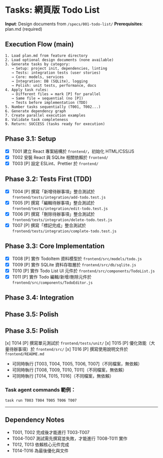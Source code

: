 # Tasks: 網頁版 Todo List

**Input**: Design documents from `/specs/001-todo-list/`
**Prerequisites**: plan.md (required)

## Execution Flow (main)
```
1. Load plan.md from feature directory
2. Load optional design documents (none available)
3. Generate tasks by category:
   → Setup: project init, dependencies, linting
   → Tests: integration tests (user stories)
   → Core: models, services
   → Integration: DB (SQLite), logging
   → Polish: unit tests, performance, docs
4. Apply task rules:
   → Different files = mark [P] for parallel
   → Same file = sequential (no [P])
   → Tests before implementation (TDD)
5. Number tasks sequentially (T001, T002...)
6. Generate dependency graph
7. Create parallel execution examples
8. Validate task completeness
9. Return: SUCCESS (tasks ready for execution)
```

## Phase 3.1: Setup
 - [x] T001 建立 React 專案結構於 `frontend/`，初始化 HTML/CSS/JS
 - [x] T002 安裝 React 與 SQLite 相關依賴於 `frontend/`
 - [x] T003 [P] 設定 ESLint、Prettier 於 `frontend/`

## Phase 3.2: Tests First (TDD)
 - [x] T004 [P] 撰寫「新增待辦事項」整合測試於 `frontend/tests/integration/add-todo.test.js`
 - [x] T005 [P] 撰寫「編輯待辦事項」整合測試於 `frontend/tests/integration/edit-todo.test.js`
 - [x] T006 [P] 撰寫「刪除待辦事項」整合測試於 `frontend/tests/integration/delete-todo.test.js`
 - [x] T007 [P] 撰寫「標記完成」整合測試於 `frontend/tests/integration/complete-todo.test.js`

## Phase 3.3: Core Implementation
- [x] T008 [P] 實作 TodoItem 資料模型於 `frontend/src/models/todo.js`
- [x] T009 [P] 實作 SQLite 資料存取層於 `frontend/src/db/sqlite.js`
- [x] T010 [P] 實作 Todo List UI 元件於 `frontend/src/components/TodoList.js`
- [x] T011 [P] 實作 Todo 編輯/新增/刪除元件於 `frontend/src/components/TodoEditor.js`

## Phase 3.4: Integration

## Phase 3.5: Polish
## Phase 3.5: Polish
   [x] T014 [P] 撰寫單元測試於 `frontend/tests/unit/`
   [x] T015 [P] 優化效能（大量待辦事項）於 `frontend/src/`
   [x] T016 [P] 撰寫使用說明文件於 `frontend/README.md`

- 可同時執行 [T003, T004, T005, T006, T007]（不同檔案，無依賴）
- 可同時執行 [T008, T009, T010, T011]（不同檔案，無依賴）
- 可同時執行 [T014, T015, T016]（不同檔案，無依賴）

### Task agent commands 範例：
```
task run T003 T004 T005 T006 T007
```

---

## Dependency Notes
- T001, T002 完成後才能進行 T003-T007
- T004-T007 測試需先撰寫並失敗，才能進行 T008-T011 實作
- T012, T013 依賴核心元件完成
- T014-T016 為最後優化與文件
